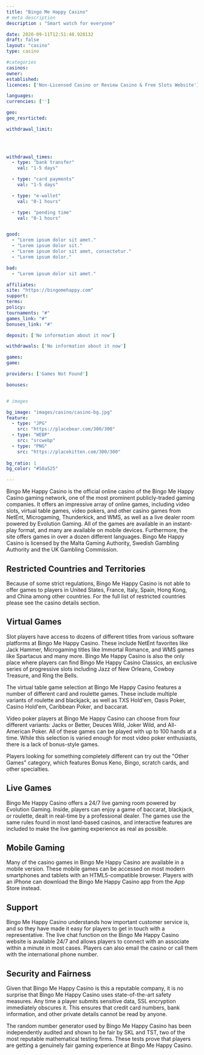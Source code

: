 ```yaml
---
title: "Bingo Me Happy Casino"
# meta description
description : "Smart watch for everyone"

date: 2020-09-11T12:51:48.928132
draft: false
layout: "casino" 
type: casino

#categories
casinos: 
owner: 
established: 
licences: ['Non-Licensed Casino or Review Casino & Free Slots Website']

languages: 
currencies: ['']

geo: 
geo_resrticted: 

withdrawal_limit:

  
  

withdrawal_times:
  - type: "bank transfer"
    val: "1-5 days"

  - type: "card payments"
    val: "1-5 days"

  - type: "e-wallet"
    val: "0-1 hours"

  - type: "pending time"
    val: "0-1 hours"


good:
  - "Lorem ipsum dolor sit amet."
  - "Lorem ipsum dolor sit."
  - "Lorem ipsum dolor sit amet, consectetur."
  - "Lorem ipsum dolor."

bad:
  - "Lorem ipsum dolor sit amet."

affiliates: 
site: "https://bingomehappy.com"
support: 
terms:
policy:
tournaments: "#"
games_link: "#"
bonuses_link: "#"

deposit: ['No information about it now']

withdrawals: ['No information about it now']

games: 
game:

providers: ['Games Not Found']

bonuses:


# images

bg_image: "images/casino/casino-bg.jpg"  
feature:
  - type: "JPG" 
    src: "https://placebear.com/300/300"
  - type: "WEBP"
    src: "srcwebp"
  - type: "PNG"
    src: "https://placekitten.com/300/300"  
 
bg_ratio: 1 
bg_color: "#58a525"  

---
```


Bingo Me Happy Casino is the official online casino of the Bingo Me Happy Casino gaming network, one of the most prominent publicly-traded gaming companies. It offers an impressive array of online games, including video slots, virtual table games, video pokers, and other casino games from NetEnt, Microgaming, Thunderkick, and WMS, as well as a live dealer room powered by Evolution Gaming. All of the games are available in an instant-play format, and many are available on mobile devices. Furthermore, the site offers games in over a dozen different languages. Bingo Me Happy Casino is licensed by the Malta Gaming Authority, Swedish Gambling Authority and the UK Gambling Commission.

## Restricted Countries and Territories
Because of some strict regulations, Bingo Me Happy Casino is not able to offer games to players in United States, France, Italy, Spain, Hong Kong, and China among other countries. For the full list of restricted countries please see the casino details section.

## Virtual Games
Slot players have access to dozens of different titles from various software platforms at Bingo Me Happy Casino. These include NetEnt favorites like Jack Hammer, Microgaming titles like Immortal Romance, and WMS games like Spartacus and many more. Bingo Me Happy Casino is also the only place where players can find Bingo Me Happy Casino Classics, an exclusive series of progressive slots including Jazz of New Orleans, Cowboy Treasure, and Ring the Bells.

The virtual table game selection at Bingo Me Happy Casino features a number of different card and roulette games. These include multiple variants of roulette and blackjack, as well as TXS Hold'em, Oasis Poker, Casino Hold'em, Caribbean Poker, and baccarat.

Video poker players at Bingo Me Happy Casino can choose from four different variants: Jacks or Better, Deuces Wild, Joker Wild, and All-American Poker. All of these games can be played with up to 100 hands at a time. While this selection is varied enough for most video poker enthusiasts, there is a lack of bonus-style games.

Players looking for something completely different can try out the "Other Games" category, which features Bonus Keno, Bingo, scratch cards, and other specialties.

## Live Games
Bingo Me Happy Casino offers a 24/7 live gaming room powered by Evolution Gaming. Inside, players can enjoy a game of baccarat, blackjack, or roulette, dealt in real-time by a professional dealer. The games use the same rules found in most land-based casinos, and interactive features are included to make the live gaming experience as real as possible.

## Mobile Gaming
Many of the casino games in Bingo Me Happy Casino are available in a mobile version. These mobile games can be accessed on most modern smartphones and tablets with an HTML5-compatible browser. Players with an iPhone can download the Bingo Me Happy Casino app from the App Store instead.

## Support
Bingo Me Happy Casino understands how important customer service is, and so they have made it easy for players to get in touch with a representative. The live chat function on the Bingo Me Happy Casino website is available 24/7 and allows players to connect with an associate within a minute in most cases. Players can also email the casino or call them with the international phone number.

## Security and Fairness
Given that Bingo Me Happy Casino is this a reputable company, it is no surprise that Bingo Me Happy Casino uses state-of-the-art safety measures. Any time a player submits sensitive data, SSL encryption immediately obscures it. This ensures that credit card numbers, bank information, and other private details cannot be read by anyone.

The random number generator used by Bingo Me Happy Casino has been independently audited and shown to be fair by SKL and TST, two of the most reputable mathematical testing firms. These tests prove that players are getting a genuinely fair gaming experience at Bingo Me Happy Casino.